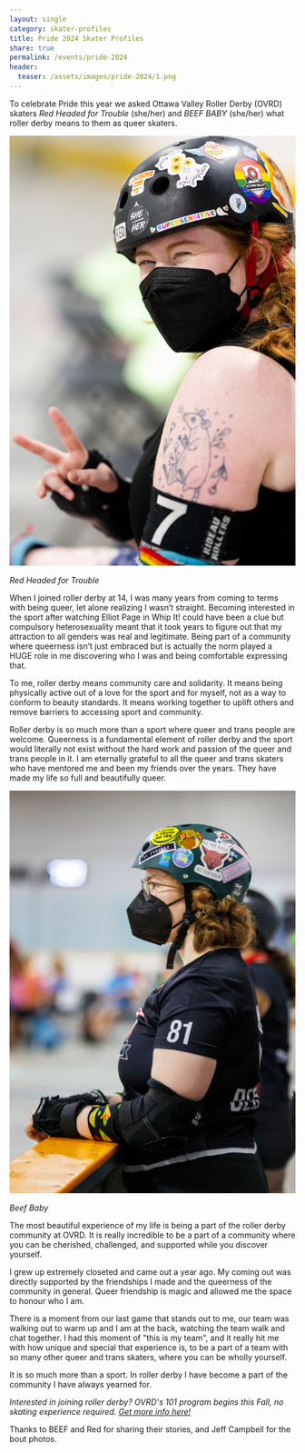 ```yaml
---
layout: single
category: skater-profiles 
title: Pride 2024 Skater Profiles 
share: true
permalink: /events/pride-2024
header:
  teaser: /assets/images/pride-2024/1.png
---
```


To celebrate Pride this year we asked Ottawa Valley Roller Derby (OVRD) skaters _Red Headed for Trouble_ (she/her) and _BEEF BABY_ (she/her) what roller derby means to them as queer skaters. 

[![](/assets/images/pride-2024/1.png)](/assets/images/pride-2024/1.png)

_Red Headed for Trouble_

When I joined roller derby at 14, I was many years from coming to terms with being queer, let alone realizing I wasn’t straight. Becoming interested in the sport after watching Elliot Page in Whip It! could have been a clue but compulsory heterosexuality meant that it took years to figure out that my attraction to all genders was real and legitimate. Being part of a community where queerness isn’t just embraced but is actually the norm played a HUGE role in me discovering who I was and being comfortable expressing that.

To me, roller derby means community care and solidarity. It means being physically active out of a love for the sport and for myself, not as a way to conform to beauty standards. It means working together to uplift others and remove barriers to accessing sport and community. 

Roller derby is so much more than a sport where queer and trans people are welcome. Queerness is a fundamental element of roller derby and the sport would literally not exist without the hard work and passion of the queer and trans people in it. I am eternally grateful to all the queer and trans skaters who have mentored me and been my friends over the years. They have made my life so full and beautifully queer.

[![](/assets/images/pride-2024/2.png)](/assets/images/pride-2024/2.png)

_Beef Baby_

The most beautiful experience of my life is being a part of the roller derby community at OVRD. It is really incredible to be a part of a community where you can be cherished, challenged, and supported while you discover yourself. 

I grew up extremely closeted and came out a year ago. My coming out was directly supported by the friendships I made and the queerness of the community in general. Queer friendship is magic and allowed me the space to honour who I am. 

There is a moment from our last game that stands out to me, our team was walking out to warm up and I am at the back, watching the team walk and chat together. I had this moment of "this is my team", and it really hit me with how unique and special that experience is, to be a part of a team with so many other queer and trans skaters, where you can be wholly yourself. 

It is so much more than a sport. In roller derby I have become a part of the community I have always yearned for.

_Interested in joining roller derby? OVRD's 101 program begins this Fall, no skating experience required. [Get more info here!](https://ottawavalleyrollerderby.com/join-us/as-a-player/)_

Thanks to BEEF and Red for sharing their stories, and Jeff Campbell for the bout photos.
